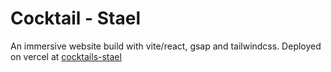 # Cocktail - Stael

An immersive website build with vite/react, gsap and tailwindcss. Deployed on vercel at [cocktails-stael](https://cocktails-gsap-cyan.vercel.app/)

